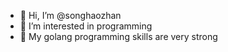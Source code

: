 - 👋 Hi, I’m @songhaozhan
- 👀 I’m interested in programming
- 🌱 My golang programming skills are very strong

<!---
songhaozhan/songhaozhan is a ✨ special ✨ repository because its `README.md` (this file) appears on your GitHub profile.
You can click the Preview link to take a look at your changes.
--->
